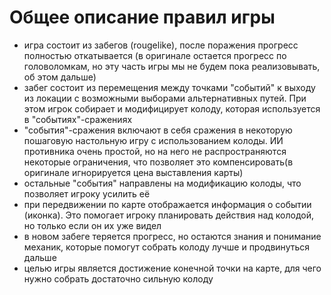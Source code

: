 # Общее описание правил игры

* игра состоит из забегов (rougelike), после поражения прогресс полностью откатывается (в оригинале остается прогресс по головоломкам, но эту часть игры мы не будем пока реализовывать, об этом дальше)
* забег состоит из перемещения между точками "событий" к выходу из локации с возможными выборами альтернативных путей. При этом игрок собирает и модифицирует колоду, которая используется в "событиях"-сражениях
* "события"-сражения включают в себя сражения в некоторую пошаговую настольную игру с использованием колоды. ИИ противника очень простой, но на него не распространяются некоторые ограничения, что позволяет это компенсировать(в оригинале игнорируется цена выставления карты)
* остальные "события" направлены на модификацию колоды, что позволяет игроку усилить её
* при передвижении по карте отображается информация о событии (иконка). Это помогает игроку планировать действия над колодой, но только если он их уже видел
* в новом забеге теряется прогресс, но остаются знания и понимание механик, которые помогут собрать колоду лучше и продвинуться дальше
* целью игры является достижение конечной точки на карте, для чего нужно собрать достаточно сильную колоду